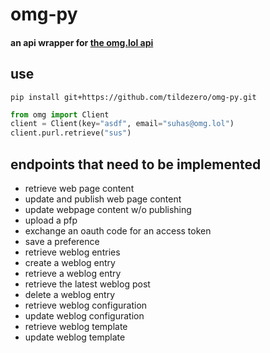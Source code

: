 # omg-py
#### an api wrapper for [the omg.lol api](https://api.omg.lol)

## use
```shell
pip install git+https://github.com/tildezero/omg-py.git
```

```python
from omg import Client
client = Client(key="asdf", email="suhas@omg.lol")
client.purl.retrieve("sus")
```

## endpoints that need to be implemented
- retrieve web page content
- update and publish web page content
- update webpage content w/o publishing
- upload a pfp
- exchange an oauth code for an access token
- save a preference
- retrieve weblog entries
- create a weblog entry
- retrieve a weblog entry
- retrieve the latest weblog post
- delete a weblog entry
- retrieve weblog configuration
- update weblog configuration
- retrieve weblog template
- update weblog template
